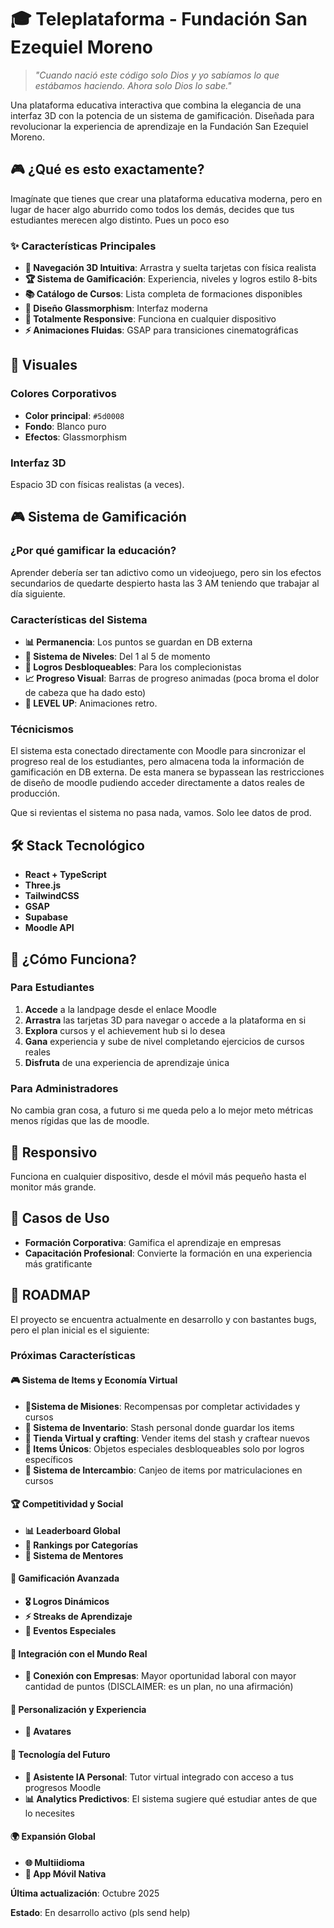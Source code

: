# 🎓 Teleplataforma - Fundación San Ezequiel Moreno

> *"Cuando nació este código solo Dios y yo sabíamos lo que estábamos haciendo. Ahora solo Dios lo sabe."*

Una plataforma educativa interactiva que combina la elegancia de una interfaz 3D con la potencia de un sistema de gamificación. Diseñada para revolucionar la experiencia de aprendizaje en la Fundación San Ezequiel Moreno.

## 🎮 ¿Qué es esto exactamente?

Imagínate que tienes que crear una plataforma educativa moderna, pero en lugar de hacer algo aburrido como todos los demás, decides que tus estudiantes merecen algo distinto. Pues un poco eso

### ✨ Características Principales

- **🎯 Navegación 3D Intuitiva**: Arrastra y suelta tarjetas con física realista
- **🏆 Sistema de Gamificación**: Experiencia, niveles y logros estilo 8-bits
- **📚 Catálogo de Cursos**: Lista completa de formaciones disponibles
- **🎨 Diseño Glassmorphism**: Interfaz moderna
- **📱 Totalmente Responsive**: Funciona en cualquier dispositivo
- **⚡ Animaciones Fluidas**: GSAP para transiciones cinematográficas

## 🎨 Visuales

### Colores Corporativos
- **Color principal**: `#5d0008`
- **Fondo**: Blanco puro 
- **Efectos**: Glassmorphism 

### Interfaz 3D
Espacio 3D con físicas realistas (a veces). 

## 🎮 Sistema de Gamificación



### ¿Por qué gamificar la educación?

Aprender debería ser tan adictivo como un videojuego, pero sin los efectos secundarios de quedarte despierto hasta las 3 AM teniendo que trabajar al día siguiente.

### Características del Sistema

- **📊 Permanencia**: Los puntos se guardan en DB externa 
- **🏅 Sistema de Niveles**: Del 1 al 5 de momento
- **🎯 Logros Desbloqueables**: Para los complecionistas
- **📈 Progreso Visual**: Barras de progreso animadas (poca broma el dolor de cabeza que ha dado esto)
- **🎊 LEVEL UP**: Animaciones retro.

### Técnicismos

El sistema esta conectado directamente con Moodle para sincronizar el progreso real de los estudiantes, pero almacena toda la información de gamificación en DB externa. De esta manera se bypassean las restricciones de diseño de moodle pudiendo acceder directamente a datos reales de producción.

Que si revientas el sistema no pasa nada, vamos. Solo lee datos de prod.

## 🛠️ Stack Tecnológico

- **React + TypeScript**
- **Three.js**
- **TailwindCSS**
- **GSAP**
- **Supabase**
- **Moodle API**

## 🚀 ¿Cómo Funciona?

### Para Estudiantes
1. **Accede** a la landpage desde el enlace Moodle
2. **Arrastra** las tarjetas 3D para navegar o accede a la plataforma en si
3. **Explora** cursos y el achievement hub si lo desea
4. **Gana** experiencia y sube de nivel completando ejercicios de cursos reales
5. **Disfruta** de una experiencia de aprendizaje única

### Para Administradores

No cambia gran cosa, a futuro si me queda pelo a lo mejor meto métricas menos rígidas que las de moodle.

## 📱 Responsivo

Funciona en cualquier dispositivo, desde el móvil más pequeño hasta el monitor más grande. 

## 🎯 Casos de Uso

- **Formación Corporativa**: Gamifica el aprendizaje en empresas
- **Capacitación Profesional**: Convierte la formación en una experiencia más gratificante

## 🔮 ROADMAP

El proyecto se encuentra actualmente en desarrollo y con bastantes bugs, pero el plan inicial es el siguiente:

### Próximas Características

#### 🎮 Sistema de Items y Economía Virtual
- **🎲Sistema de Misiones**: Recompensas por completar actividades y cursos
- **🎒 Sistema de Inventario**: Stash personal donde guardar los items
- **🏪 Tienda Virtual y crafting**: Vender items del stash y craftear nuevos
- **💎 Items Únicos**: Objetos especiales desbloqueables solo por logros específicos
- **🔄 Sistema de Intercambio**: Canjeo de items por matriculaciones en cursos

#### 🏆 Competitividad y Social
- **📊 Leaderboard Global**
- **👥 Rankings por Categorías**
- **🤝 Sistema de Mentores**

#### 🎯 Gamificación Avanzada
- **🎖️ Logros Dinámicos**
- **⚡ Streaks de Aprendizaje**
- **🎪 Eventos Especiales**

#### 🔄 Integración con el Mundo Real 
- **🏢 Conexión con Empresas**: Mayor oportunidad laboral con mayor cantidad de puntos (DISCLAIMER: es un plan, no una afirmación)

#### 🎨 Personalización y Experiencia
- **👤 Avatares**

#### 🤖 Tecnología del Futuro
- **🤖 Asistente IA Personal**: Tutor virtual integrado con acceso a tus progresos Moodle
- **📊 Analytics Predictivos**: El sistema sugiere qué estudiar antes de que lo necesites

#### 🌍 Expansión Global
- **🌐 Multiidioma**
- **📱 App Móvil Nativa**




**Última actualización**: Octubre 2025

**Estado**: En desarrollo activo (pls send help)
